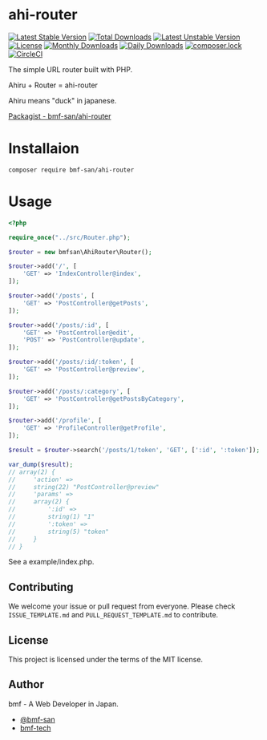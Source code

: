 # ahi-router
[![Latest Stable Version](https://poser.pugx.org/bmf-san/ahi-router/v/stable)](https://packagist.org/packages/bmf-san/ahi-router)
[![Total Downloads](https://poser.pugx.org/bmf-san/ahi-router/downloads)](https://packagist.org/packages/bmf-san/ahi-router)
[![Latest Unstable Version](https://poser.pugx.org/bmf-san/ahi-router/v/unstable)](https://packagist.org/packages/bmf-san/ahi-router)
[![License](https://poser.pugx.org/bmf-san/ahi-router/license)](https://packagist.org/packages/bmf-san/ahi-router)
[![Monthly Downloads](https://poser.pugx.org/bmf-san/ahi-router/d/monthly)](https://packagist.org/packages/bmf-san/ahi-router)
[![Daily Downloads](https://poser.pugx.org/bmf-san/ahi-router/d/daily)](https://packagist.org/packages/bmf-san/ahi-router)
[![composer.lock](https://poser.pugx.org/bmf-san/ahi-router/composerlock)](https://packagist.org/packages/bmf-san/ahi-router)
[![CircleCI](https://circleci.com/gh/bmf-san/ahi-router/tree/master.svg?style=svg)](https://circleci.com/gh/bmf-san/ahi-router/tree/master)

The simple URL router built with PHP.

Ahiru + Router = ahi-router

Ahiru means "duck" in japanese.

[Packagist - bmf-san/ahi-router](https://packagist.org/packages/bmf-san/ahi-router)

# Installaion
`composer require bmf-san/ahi-router`

# Usage
```php
<?php

require_once("../src/Router.php");

$router = new bmfsan\AhiRouter\Router();

$router->add('/', [
    'GET' => 'IndexController@index',
]);

$router->add('/posts', [
    'GET' => 'PostController@getPosts',
]);

$router->add('/posts/:id', [
    'GET' => 'PostController@edit',
    'POST' => 'PostController@update',
]);

$router->add('/posts/:id/:token', [
    'GET' => 'PostController@preview',
]);

$router->add('/posts/:category', [
    'GET' => 'PostController@getPostsByCategory',
]);

$router->add('/profile', [
    'GET' => 'ProfileController@getProfile',
]);

$result = $router->search('/posts/1/token', 'GET', [':id', ':token']);

var_dump($result);
// array(2) {
//     'action' =>
//     string(22) "PostController@preview"
//     'params' =>
//     array(2) {
//         ':id' =>
//         string(1) "1"
//         ':token' =>
//         string(5) "token"
//     }
// }
```
See a example/index.php.

## Contributing

We welcome your issue or pull request from everyone. Please check `ISSUE_TEMPLATE.md` and `PULL_REQUEST_TEMPLATE.md` to contribute.

## License

This project is licensed under the terms of the MIT license.

## Author

bmf - A Web Developer in Japan.

- [@bmf-san](https://twitter.com/bmf_san)
- [bmf-tech](http://bmf-tech.com/)
